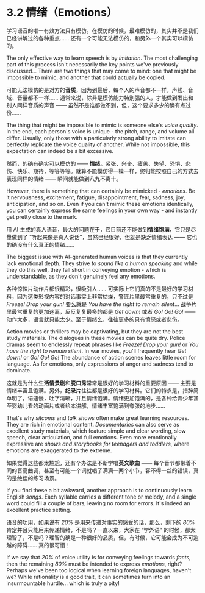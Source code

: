 # 3.2 情绪（Emotions）

学习语音的唯一有效方法只有模仿。在模仿的时候，最难模仿的，其实并不是我们已经讲解过的各种重点…… 还有一个可能无法模仿的，和另外一个其实可以模仿的。

The only effective way to learn speech is by *imitation*. The most challenging part of this process isn't necessarily the key points we've previously discussed... There are two things that may come to mind: one that might be impossible to mimic, and another that could actually be copied.

可能无法模仿的是对方的**音质**，因为到最后，每个人的声音都不一样，声线、音域、音量都不一样…… 通常来说，除非是模仿能力特别强的人，才能做到发出和别人同样音质的声音 —— 虽然不是谁都做不到，但，这个要求多少的确有点过份……

The thing that might be impossible to mimic is someone else's *voice quality*. In the end, each person's voice is unique - the pitch, range, and volume all differ. Usually, only those with a particularly strong ability to imitate can perfectly replicate the voice quality of another. While not impossible, this expectation can indeed be a bit excessive.

然而，的确有确实可以模仿的 —— **情绪**。紧张、兴奋、疲惫、失望、恐惧、悲伤、快乐、期待，等等等等。就算不能模仿得一模一样，终归能按照自己的方式去表现同样的情绪 —— 瞬间就能做到八九不离十。

However, there is something that can certainly be mimicked - *emotions*. Be it nervousness, excitement, fatigue, disappointment, fear, sadness, joy, anticipation, and so on. Even if you can't mimic these emotions identically, you can certainly express the same feelings in your own way - and instantly get pretty close to the mark.

用 AI 生成的真人语音，最大的问题在于，它目前还不能做到**情绪饱满**，它只是尽量做到了 “听起来像是真人说话”，虽然已经很好，但就是缺乏情绪表达 —— 它也的确没有什么真正的情绪……

The biggest issue with AI-generated human voices is that they currently lack emotional depth. They strive to *sound like a human speaking* and while they do this well, they fall short in conveying emotion - which is understandable, as they don't genuinely feel any emotions.

各种惊悚片动作片都很精彩，很吸引人…… 可实际上它们真的不是最好的学习材料，因为这类影视内容的对话事实上非常枯燥，警匪片里最常重复的，只不过是 *Freeze! Drop your gun!* 要么就是 *You have the right to remain silent*... 战争片里最常重复的更加迷离，反反复复最多的都是 *Get down!* 或者 *Go! Go! Go!* —— 动作太多，语言就只能太少。至于情绪么，往往更多的只有愤怒或者悲伤。

Action movies or thrillers may be captivating, but they are not the best study materials. The dialogues in these movies can be quite dry. Police dramas seem to endlessly repeat phrases like *Freeze! Drop your gun!* or *You have the right to remain silent*. In war movies, you'll frequently hear *Get down!* or *Go! Go! Go!* The abundance of action scenes leaves little room for language. As for emotions, only expressions of anger and sadness tend to dominate.

这就是为什么**生活情景剧**和**脱口秀**常常是很好的学习材料的重要原因 —— 主要是情绪丰富且饱满。另外，**纪录片**往往都是很好的学习材料。它们的特点是，措辞简单明了，语速慢，吐字清晰，并且情绪饱满。情绪更加饱满的，是各种给青少年甚至婴幼儿看的动画片或者绘本讲解，情绪丰富饱满到夸张的地步……

That's why *sitcoms* and *talk shows* often make great learning resources. They are rich in emotional content. *Documentaries* can also serve as excellent study materials, which feature simple and clear wording, slow speech, clear articulation, and full emotions. Even more emotionally expressive are *shows and storybooks for teenagers and toddlers*, where emotions are exaggerated to the extreme.

如果觉得这些都太尴尬，还有个办法是不断学唱**英文歌曲** —— 每个音节都带着不同的音高曲调，甚至有可能一个词就唱了满满一两个小节，容不得一丝的错误，真的是绝佳的练习场景。

If you find these a bit awkward, another approach is to continuously learn English *songs*. Each syllable carries a different tone or melody, and a single word could fill a couple of bars, leaving no room for errors. It's indeed an excellent practice setting.

语音的功用，如果说有 *20%* 是用来传递对事实的感受的话，那么，剩下的 *80%* 肯定并且只能用来传递情绪，不是吗？一直以来，大家在 “学外语” 的时候，都太理智了，不是吗？理智的确是一种很好的品质，但，有时候，它可能会成为不可逾越的障碍…… 真的很可惜！

If we say that *20%* of voice utility is for conveying feelings towards *facts*, then the remaining *80%* must be intended to express *emotions*, right? Perhaps we've been too logical when learning foreign languages, haven't we? While rationality is a good trait, it can sometimes turn into an insurmountable hurdle... which is truly a pity!